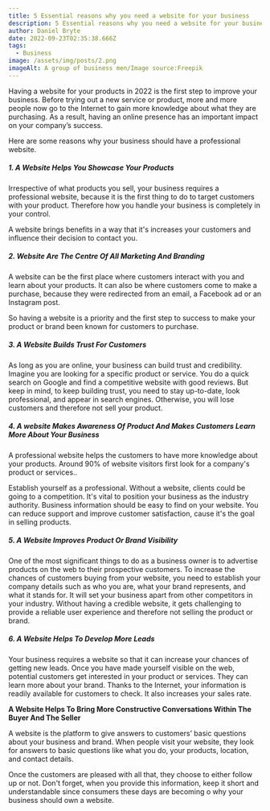 ```yaml
---
title: 5 Essential reasons why you need a website for your business
description: 5 Essential reasons why you need a website for your business
author: Daniel Bryte
date: 2022-09-23T02:35:38.666Z
tags:
  - Business
image: /assets/img/posts/2.png
imageAlt: A group of business men/Image source:Freepik
---
```

Having a website for your products in 2022 is the first step to improve your business. 
Before trying out a new service or product, more and more people now go to the Internet to gain more knowledge about what they are  purchasing. As a result, having an online presence has an important impact on your company’s success. 

Here are some reasons why your business should have a professional website.

##### 1. A Website Helps You Showcase Your Products

Irrespective of what products you sell, your business requires a professional website, because it is the first thing to do to target customers with your product. Therefore how you handle your business is completely in your control.

A website brings benefits in a way that it's increases your customers and influence their decision to contact you.

##### 2. Website Are The Centre Of All Marketing And Branding 


A website can be the first place where  customers interact with you and learn about your products. It can also be where customers come to make a purchase, because they were redirected from an email, a Facebook ad or an Instagram post.

So having a website is a priority and the first step to success to make your product or brand been known for customers to purchase.

##### 3. A Website Builds Trust For Customers 

As long as you are online, your business can build trust and credibility. Imagine you are looking for a specific product or service. You do a quick search on Google and find a competitive website with good reviews. But keep in mind, to keep building trust, you need to stay up-to-date, look professional, and appear in search engines. Otherwise, you will lose customers and therefore not sell your product.

##### 4. A website Makes Awareness Of Product And Makes Customers Learn More About Your Business


A professional website helps the customers to have more knowledge about your products.  Around 90% of website visitors first look for a company's product or services..  

Establish yourself as a professional. Without a website, clients could be going to a competition. It's vital to position your business as the industry authority. Business information should be easy to find on your website.  You can reduce support  and improve customer satisfaction, cause it's the goal in selling products.

##### 5.  A Website Improves Product Or Brand Visibility


One of the most significant things to do as a business owner is to advertise products on the web to their prospective customers. To increase the chances of customers buying from your website, you need to establish your company details such as who you are, what your brand represents, and what it stands for. It will set your business apart from other competitors in your industry. Without having a credible website, it gets challenging to provide a reliable user experience and therefore not selling the product or brand.  

##### 6. A Website Helps To Develop More Leads


Your business requires a website so that it can increase your chances of getting new leads. Once you have made yourself visible on the web, potential customers get interested in your product or services. They can learn more about your brand. Thanks to the Internet, your information is readily available for customers to check. It also increases your sales rate. 

**A Website Helps To Bring More Constructive Conversations Within The Buyer And The Seller**


A website is the platform to give answers to customers’ basic questions about your business and brand. When people visit your website, they look for answers to basic questions like what you do, your products, location, and contact details. 

Once the customers are pleased with all that, they choose to either follow up or not. Don't forget, when you provide this information, keep it short and understandable since consumers these days are becoming o why your business should own a website.